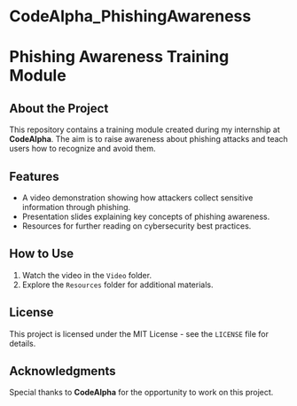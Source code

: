 # CodeAlpha_PhishingAwareness

# Phishing Awareness Training Module

## About the Project
This repository contains a training module created during my internship at **CodeAlpha**. The aim is to raise awareness about phishing attacks and teach users how to recognize and avoid them.

## Features
- A video demonstration showing how attackers collect sensitive information through phishing.
- Presentation slides explaining key concepts of phishing awareness.
- Resources for further reading on cybersecurity best practices.

## How to Use
1. Watch the video in the `Video` folder.
2. Explore the `Resources` folder for additional materials.

## License
This project is licensed under the MIT License - see the `LICENSE` file for details.

## Acknowledgments
Special thanks to **CodeAlpha** for the opportunity to work on this project.
